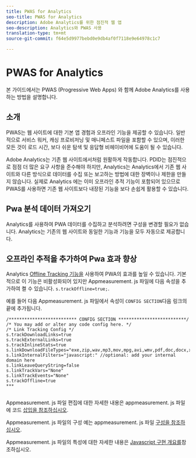 ```yaml
---
title: PWAS for Analytics
seo-title: PWAS for Analytics
description: Adobe Analytics를 위한 점진적 웹 앱
seo-description: Analytics와 PWAS 사용
translation-type: tm+mt
source-git-commit: f64e5d9977bebd0e9db4af0f7118e9e64978c1c7

---
```



# PWAS for Analytics

본 가이드에서는 PWAS (Progressive Web Apps) 와 함께 Adobe Analytics를 사용하는 방법을 설명합니다.

## 소개

PWAS는 웹 사이트에 대한 기본 앱 경험과 오프라인 기능을 제공할 수 있습니다. 일반적으로 서비스 워커, 캐싱 프로비저닝 및 매니페스트 파일을 포함할 수 있으며, 이러한 모든 것이 로드 시간, 보다 쉬운 탐색 및 응답형 비헤이비어에 도움이 될 수 있습니다.

Adobe Analytics는 기존 웹 사이트에서처럼 원활하게 작동합니다. PDID는 점진적으로 점점 더 많은 요구 사항을 준수해야 하지만, Analytics는 Analytics에서 기존 웹 사이트와 다른 방식으로 데이터를 수집 또는 보고하는 방법에 대한 장벽이나 제한을 만들지 않습니다. 실제로 Analytics 에는 이미 오프라인 추적 기능이 포함되어 있으므로 PWAS를 사용하면 기존 웹 사이트보다 내장된 기능을 보다 손쉽게 활용할 수 있습니다.

## Pwa 분석 데이터 가져오기

Analytics를 사용하여 PWA 데이터를 수집하고 분석하려면 구성을 변경할 필요가 없습니다. Analytics는 기존의 웹 사이트와 동일한 기능과 기능을 모두 자동으로 제공합니다.

## 오프라인 추적을 추가하여 Pwa 효과 향상

Analytics [Offline Tracking 기능을](https://docs.adobe.com/content/help/en/analytics/implementation/javascript-implementation/offline-tracking.html) 사용하여 PWA의 효과를 높일 수 있습니다. 기본적으로 이 기능은 비활성화되어 있지만 Appmeasurement. js 파일에 다음 속성을 추가하여 켤 수 있습니다. `s.trackOffline=true;`.

예를 들어 다음 Appmeasurement. js 파일에서 속성이 `CONFIG SECTION`다음 링크의 끝에 추가됩니다.

```
/************************** CONFIG SECTION **************************/ 
/* You may add or alter any code config here. */ 
/* Link Tracking Config */ 
s.trackDownloadLinks=true 
s.trackExternalLinks=true 
s.trackInlineStats=true 
s.linkDownloadFileTypes="exe,zip,wav,mp3,mov,mpg,avi,wmv,pdf,doc,docx,xls,xlsx,ppt,pptx" 
s.linkInternalFilters="javascript:" //optional: add your internal domain here 
s.linkLeaveQueryString=false 
s.linkTrackVars="None" 
s.linkTrackEvents="None" 
s.trackOffline=true
***
    
```


Appmeasurement. js 파일 편집에 대한 자세한 내용은 appmeasurement. js 파일에 코드 [삽입을 참조하십시오](https://docs.adobe.com/content/help/en/analytics/implementation/implement-analytics-with-dtm/analytics-tool/t-appmeasurement-code.html).

Appmeasurement. js 파일의 구성 예는 appmeasurement. js 파일 [구성을 참조하십시오](https://docs.adobe.com/content/help/en/analytics/implementation/javascript-implementation/appmeasure-mjs-pagecode.html#section_042412C29CC249E298F19B2BC2F43CE7).

Appmeasurement. js 파일의 특성에 대한 자세한 내용은 [Javascript 구현 개요를](https://docs.adobe.com/content/help/en/analytics/implementation/javascript-implementation/appmeasurement-js/appmeasure-mjs.html)참조하십시오.
